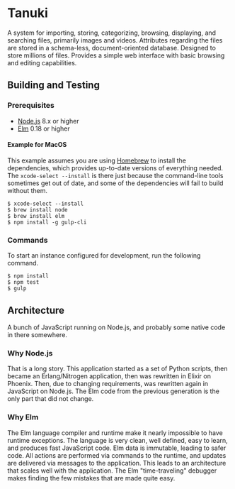 # Tanuki

A system for importing, storing, categorizing, browsing, displaying, and searching files, primarily images and videos. Attributes regarding the files are stored in a schema-less, document-oriented database. Designed to store millions of files. Provides a simple web interface with basic browsing and editing capabilities.

## Building and Testing

### Prerequisites

* [Node.js](https://nodejs.org/) 8.x or higher
* [Elm](http://elm-lang.org) 0.18 or higher

#### Example for MacOS

This example assumes you are using [Homebrew](http://brew.sh) to install the dependencies, which provides up-to-date versions of everything needed. The `xcode-select --install` is there just because the command-line tools sometimes get out of date, and some of the dependencies will fail to build without them.

```shell
$ xcode-select --install
$ brew install node
$ brew install elm
$ npm install -g gulp-cli
```

### Commands

To start an instance configured for development, run the following command.

```shell
$ npm install
$ npm test
$ gulp
```

## Architecture

A bunch of JavaScript running on Node.js, and probably some native code in there somewhere.

### Why Node.js

That is a long story. This application started as a set of Python scripts, then became an Erlang/Nitrogen application, then was rewritten in Elixir on Phoenix. Then, due to changing requirements, was rewritten again in JavaScript on Node.js. The Elm code from the previous generation is the only part that did not change.

### Why Elm

The Elm language compiler and runtime make it nearly impossible to have runtime exceptions. The language is very clean, well defined, easy to learn, and produces fast JavaScript code. Elm data is immutable, leading to safer code. All actions are performed via commands to the runtime, and updates are delivered via messages to the application. This leads to an architecture that scales well with the application. The Elm "time-traveling" debugger makes finding the few mistakes that are made quite easy.
